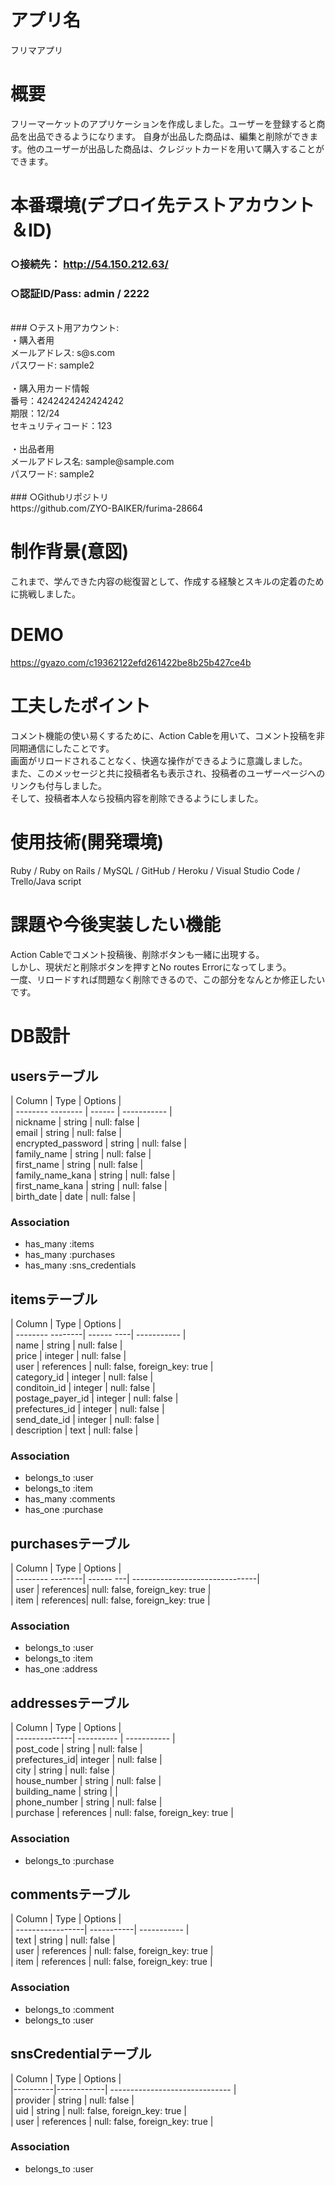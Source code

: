 # アプリ名
  フリマアプリ

# 概要
  フリーマーケットのアプリケーションを作成しました。ユーザーを登録すると商品を出品できるようになります。
  自身が出品した商品は、編集と削除ができます。他のユーザーが出品した商品は、クレジットカードを用いて購入することができます。

# 本番環境(デプロイ先テストアカウント＆ID)
  ### ○接続先： http://54.150.212.63/ <br>
  ### ○認証ID/Pass:  admin / 2222 <br>
  <br>
  ### ○テスト用アカウント:<br>
       ・購入者用<br>
         メールアドレス: s@s.com<br>
         パスワード: sample2<br>
         <br>
       ・購入用カード情報<br>
         番号：4242424242424242<br>
         期限：12/24<br>
         セキュリティコード：123<br>
         <br>
       ・出品者用<br>
         メールアドレス名: sample@sample.com<br>
         パスワード: sample2<br>
         <br>
 ### ○Githubリポジトリ<br>
      https://github.com/ZYO-BAIKER/furima-28664 <br>


# 制作背景(意図)
  これまで、学んできた内容の総復習として、作成する経験とスキルの定着のために挑戦しました。

# DEMO
  https://gyazo.com/c19362122efd261422be8b25b427ce4b
  
# 工夫したポイント
  コメント機能の使い易くするために、Action Cableを用いて、コメント投稿を非同期通信にしたことです。<br>
  画面がリロードされることなく、快適な操作ができるように意識しました。<br>
  また、このメッセージと共に投稿者名も表示され、投稿者のユーザーページへのリンクも付与しました。<br>
  そして、投稿者本人なら投稿内容を削除できるようにしました。

# 使用技術(開発環境)
  Ruby / Ruby on Rails / MySQL / GitHub / Heroku / Visual Studio Code / Trello/Java script

# 課題や今後実装したい機能
  Action Cableでコメント投稿後、削除ボタンも一緒に出現する。<br>
  しかし、現状だと削除ボタンを押すとNo routes Errorになってしまう。<br>
  一度、リロードすれば問題なく削除できるので、この部分をなんとか修正したいです。<br>

# DB設計

## usersテーブル
| Column             | Type   | Options     |<br>
| -------- --------  | ------ | ----------- |<br>
| nickname           | string | null: false |<br>
| email              | string | null: false |<br>
| encrypted_password | string | null: false |<br>
| family_name        | string | null: false |<br>
| first_name         | string | null: false |<br>
| family_name_kana   | string | null: false |<br>
| first_name_kana    | string | null: false |<br>
| birth_date         | date   | null: false |<br>

### Association
- has_many :items<br>
- has_many :purchases<br>
- has_many :sns_credentials<br>

## itemsテーブル
| Column           | Type       | Options     |<br>
| -------- --------| ------ ----| ----------- |<br>
| name             | string     | null: false |<br>
| price            | integer    | null: false |<br>
| user             | references | null: false, foreign_key: true |<br>
| category_id      | integer    | null: false |<br>
| conditoin_id     | integer    | null: false |<br>
| postage_payer_id | integer    | null: false |<br>
| prefectures_id   | integer    | null: false |<br>
| send_date_id     | integer    | null: false |<br>
| description      | text       | null: false |<br>

### Association
- belongs_to :user<br>
- belongs_to :item<br>
- has_many :comments<br>
- has_one :purchase<br>

 ## purchasesテーブル
| Column           | Type      | Options                        |<br>
| -------- --------| ------ ---| -------------------------------|<br>
| user             | references| null: false, foreign_key: true |<br>
| item             | references| null: false, foreign_key: true |<br>

### Association
- belongs_to :user<br>
- belongs_to :item<br>
- has_one :address<br>

## addressesテーブル
| Column        | Type       | Options     |<br>
| --------------| ---------- | ----------- |<br>
| post_code     | string     | null: false |<br>
| prefectures_id| integer    | null: false |<br>
| city          | string     | null: false |<br>
| house_number  | string     | null: false |<br>
| building_name | string     |             |<br>
| phone_number  | string     | null: false |<br>
| purchase      | references | null: false, foreign_key: true |<br>

### Association
- belongs_to :purchase

## commentsテーブル
| Column           | Type       | Options     |<br>
| -----------------| -----------| ----------- |<br>
| text             | string     | null: false |<br>
| user             | references | null: false, foreign_key: true |<br>
| item             | references | null: false, foreign_key: true |<br>

### Association
- belongs_to :comment<br>
- belongs_to :user<br>

## snsCredentialテーブル
| Column   |    Type    | Options                        |<br>
|----------|------------| ------------------------------ |<br>
| provider | string     | null: false                    |<br>
| uid      | string     | null: false, foreign_key: true |<br>
| user     | references | null: false, foreign_key: true |<br>

### Association
- belongs_to :user
